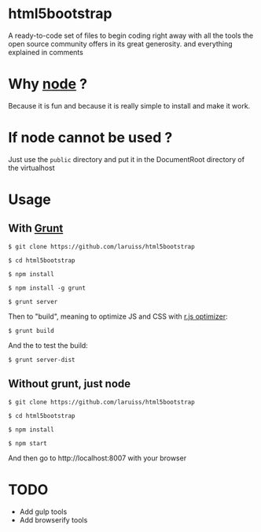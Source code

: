 html5bootstrap
==============

A ready-to-code set of files to begin coding right away with all the tools the open source community offers in its great generosity.
and everything explained in comments

# Why [node](http://nodejs.org/) ?

Because it is fun and because it is really simple to install and make it work.

# If node cannot be used ?

Just use the `public` directory and put it in the DocumentRoot directory of the virtualhost

# Usage

## With [Grunt](http://gruntjs.com/)

```
$ git clone https://github.com/laruiss/html5bootstrap

$ cd html5bootstrap

$ npm install

$ npm install -g grunt

$ grunt server
```

Then to "build", meaning to optimize JS and CSS with [r.js optimizer](http://requirejs.org/docs/optimization.html):

```
$ grunt build
```
And the to test the build:

```
$ grunt server-dist
```

## Without grunt, just node

```
$ git clone https://github.com/laruiss/html5bootstrap

$ cd html5bootstrap

$ npm install

$ npm start
```

And then go to http://localhost:8007 with your browser

# TODO

  * Add gulp tools
  * Add browserify tools
